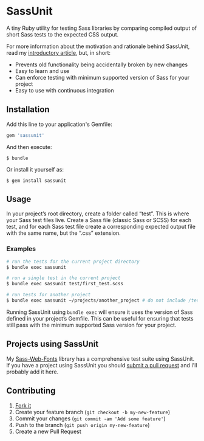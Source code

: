 # SassUnit

A tiny Ruby utility for testing Sass libraries by comparing compiled output of short Sass tests to the expected CSS output.

For more information about the motivation and rationale behind SassUnit, read my [introductory article](http://alyssa.is/testing-sass), but, in short:

* Prevents old functionality being accidentally broken by new changes
* Easy to learn and use
* Can enforce testing with minimum supported version of Sass for your project
* Easy to use with continuous integration

## Installation

Add this line to your application's Gemfile:

```ruby
gem 'sassunit'
```

And then execute:

    $ bundle

Or install it yourself as:

    $ gem install sassunit

## Usage

In your project’s root directory, create a folder called “test”. This is where your Sass test files live. Create a Sass file (classic Sass or SCSS) for each test, and for each Sass test file create a corresponding expected output file with the same name, but the “.css” extension.

### Examples

```sh
# run the tests for the current project directory
$ bundle exec sassunit

# run a single test in the current project
$ bundle exec sassunit test/first_test.scss

# run tests for another project
$ bundle exec sassunit ~/projects/another_project # do not include /test
```

Running SassUnit using `bundle exec` will ensure it uses the version of Sass defined in your project’s Gemfile. This can be useful for ensuring that tests still pass with the minimum supported Sass version for your project.

## Projects using SassUnit

My [Sass-Web-Fonts](https://github.com/alyssais/Sass-Web-Fonts) library has a comprehensive test suite using SassUnit. If you have a project using SassUnit you should [submit a pull request](https://github.com/alyssais/SassUnit/edit/master/README.md) and I'll probably add it here.

## Contributing

1. [Fork it](https://github.com/alyssais/sassunit/fork)
2. Create your feature branch (`git checkout -b my-new-feature`)
3. Commit your changes (`git commit -am 'Add some feature'`)
4. Push to the branch (`git push origin my-new-feature`)
5. Create a new Pull Request

